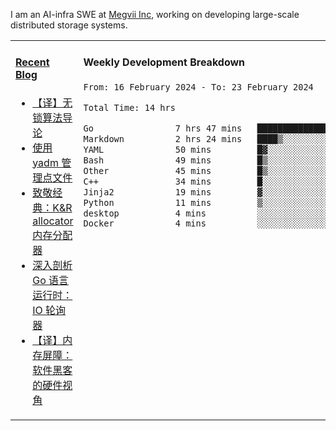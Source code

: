 I am an AI-infra SWE at [Megvii Inc](https://en.megvii.com/), working on developing large-scale distributed storage systems.

<table width="960px">
<tr>
<td valign="top" width="50%">

#### <a href="https://www.kongjun18.me" target="_blank">Recent Blog</a>

<!-- BLOG-POST-LIST:START -->
- [【译】无锁算法导论](https://kongjun18.github.io/posts/2023/07/14/)
- [使用 yadm 管理点文件](https://kongjun18.github.io/posts/2023/04/07/)
- [致敬经典：K&amp;R allocator 内存分配器](https://kongjun18.github.io/posts/2022/12/12/)
- [深入剖析 Go 语言运行时：IO 轮询器](https://kongjun18.github.io/posts/2022/11/21/)
- [【译】内存屏障：软件黑客的硬件视角](https://kongjun18.github.io/posts/2022/11/03/)
<!-- BLOG-POST-LIST:END -->

</td>
<td valign="top" width="50%">

#### Weekly Development Breakdown

<!--START_SECTION:waka-->

```txt
From: 16 February 2024 - To: 23 February 2024

Total Time: 14 hrs

Go                7 hrs 47 mins   ██████████████░░░░░░░░░░░   55.59 %
Markdown          2 hrs 24 mins   ████▒░░░░░░░░░░░░░░░░░░░░   17.22 %
YAML              50 mins         █▓░░░░░░░░░░░░░░░░░░░░░░░   06.00 %
Bash              49 mins         █▒░░░░░░░░░░░░░░░░░░░░░░░   05.93 %
Other             45 mins         █▒░░░░░░░░░░░░░░░░░░░░░░░   05.39 %
C++               34 mins         █░░░░░░░░░░░░░░░░░░░░░░░░   04.11 %
Jinja2            19 mins         ▓░░░░░░░░░░░░░░░░░░░░░░░░   02.36 %
Python            11 mins         ▒░░░░░░░░░░░░░░░░░░░░░░░░   01.40 %
desktop           4 mins          ░░░░░░░░░░░░░░░░░░░░░░░░░   00.52 %
Docker            4 mins          ░░░░░░░░░░░░░░░░░░░░░░░░░   00.48 %
```

<!--END_SECTION:waka-->
</td>
</tr>

</table>

